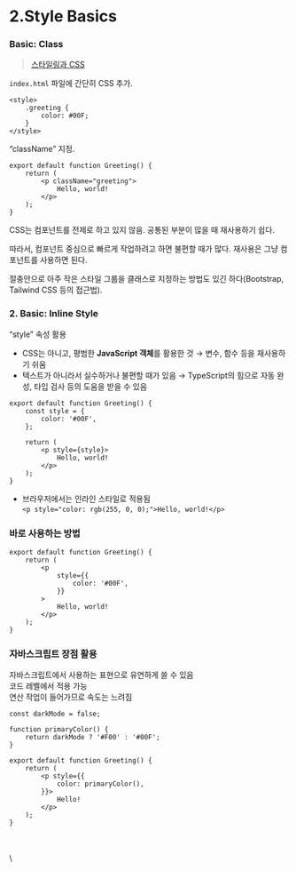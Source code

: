 # 2.Style Basics

### Basic: Class

> [스타일링과 CSS](https://ko.reactjs.org/docs/faq-styling.html)

`index.html` 파일에 간단히 CSS 추가.

```tsx
<style>
	.greeting {
		color: #00F;
	}
</style>
```

“className” 지정.

```tsx
export default function Greeting() {
	return (
		<p className="greeting">
			Hello, world!
		</p>
	);
}
```

CSS는 컴포넌트를 전제로 하고 있지 않음. 공통된 부분이 많을 때 재사용하기 쉽다.

따라서, 컴포넌트 중심으로 빠르게 작업하려고 하면 불편할 때가 많다. 재사용은 그냥 컴포넌트를 사용하면 된다.

절충안으로 아주 작은 스타일 그룹을 클래스로 지정하는 방법도 있긴 하다(Bootstrap, Tailwind CSS 등의 접근법).

###



### 2. Basic: Inline Style

“style” 속성 활용

* CSS는 아니고, 평범한 **JavaScript 객체**를 활용한 것 → 변수, 함수 등을 재사용하기 쉬움
* 텍스트가 아니라서 실수하거나 불편할 때가 있음 → TypeScript의 힘으로 자동 완성, 타입 검사 등의 도움을 받을 수 있음

```tsx
export default function Greeting() {
    const style = {
        color: '#00F',
    };
    
    return (
        <p style={style}>
            Hello, world!
        </p>
    );
}
```

* 브라우저에서는 인라인 스타일로 적용됨\
  `<p style="color: rgb(255, 0, 0);">Hello, world!</p>`

### 바로 사용하는 방법

```tsx
export default function Greeting() {
    return (
        <p 
            style={{
                color: '#00F',
            }}
        >
            Hello, world!
        </p>
    );
}
```

### 자바스크립트 장점 활용

자바스크립트에서 사용하는 표현으로 유연하게 쓸 수 있음\
코드 레벨에서 적용 가능\
연산 작업이 들어가므로 속도는 느려짐

```tsx
const darkMode = false;

function primaryColor() {
    return darkMode ? '#F00' : '#00F';
}

export default function Greeting() {
    return (
        <p style={{
            color: primaryColor(),
        }}>
            Hello!
        </p>
    );
}
```

\
\
\


